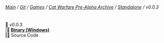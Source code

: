 ﻿###### [Main](https://pikakid98.github.io) / [Git](https://git-pikakid98.github.io) / [Games](https://git-pikakid98.github.io/games) / [Cat Warfare Pre-Alpha Archive](https://git-pikakid98.github.io/games/cat-warfare-pre-alpha-archive) / [Standalone](https://git-pikakid98.github.io/games/cat-warfare-pre-alpha-archive/standalone) / v0.0.3
<h1></h1>

📂 v0.0.3
\
|____📁 [Binary (Windows)](https://github.com/Git-Pikakid98/cat-warfare-pre-alpha-archive/releases/download/v0.0.3/Cat.Warfare.V0.0.3.Pre-Alpha.7z)
\
|____📁 Source Code
